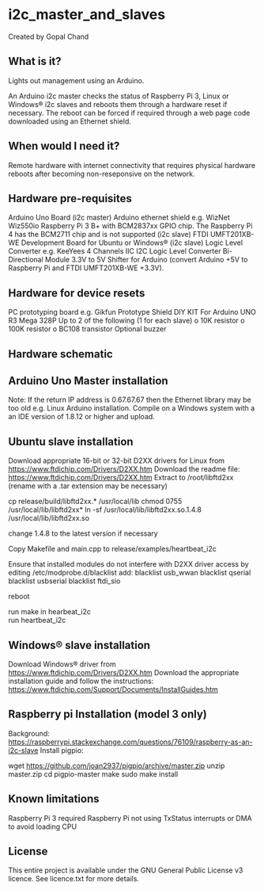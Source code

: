 # i2c_master_and_slaves
Created by Gopal Chand

## What is it?
Lights out management using an Arduino. 

An Arduino i2c master checks the status of Raspberry Pi 3, Linux or Windows® i2c slaves and reboots them through a hardware reset if necessary. The reboot can be forced if required through a web page code downloaded using an Ethernet shield.

## When would I need it?
Remote hardware with internet connectivity that requires physical hardware reboots after becoming non-reseponsive on the network.

## Hardware pre-requisites
Arduino Uno Board (i2c master)
Arduino ethernet shield e.g. WizNet Wiz550io
Raspberry Pi 3 B+ with BCM2837xx GPIO chip. The Raspberry Pi 4 has the BCM2711 chip and is not supported (i2c slave)
FTDI UMFT201XB-WE Development Board for Ubuntu or Windows® (i2c slave)
Logic Level Converter e.g. KeeYees 4 Channels IIC I2C Logic Level Converter Bi-Directional Module 3.3V to 5V Shifter for Arduino (convert Arduino +5V to Raspberry Pi and FTDI UMFT201XB-WE +3.3V).

## Hardware for device resets
PC prototyping board e.g. Gikfun Prototype Shield DIY KIT For Arduino UNO R3 Mega 328P
Up to 2 of the following (1 for each slave)
  o 10K resistor
  o 100K resistor
  o BC108 transistor
Optional buzzer

## Hardware schematic

## Arduino Uno Master installation
Note: If the return IP address is 0.67.67.67 then the Ethernet library may be too old e.g. Linux Arduino installation. Compile on a Windows system with a an IDE version of 1.8.12 or higher and upload.

## Ubuntu slave installation
Download appropriate 16-bit or 32-bit D2XX drivers for Linux from https://www.ftdichip.com/Drivers/D2XX.htm
Download the readme file: https://www.ftdichip.com/Drivers/D2XX.htm
Extract to /root/libftd2xx (rename with a .tar extension may be necessary)

cp release/build/libftd2xx.* /usr/local/lib
chmod 0755 /usr/local/lib/libftd2xx*
ln -sf /usr/local/lib/libftd2xx.so.1.4.8 /usr/local/lib/libftd2xx.so

change 1.4.8 to the latest version if necessary

Copy Makefile and main.cpp to release/examples/heartbeat_i2c

Ensure that installed modules do not interfere with D2XX driver access by editing /etc/modprobe.d/blacklist
add:
blacklist usb_wwan
blacklist qserial
blacklist usbserial
blacklist ftdi_sio

reboot

run make in hearbeat_i2c  
run heartbeat_i2c

## Windows® slave installation
Download Windows® driver from https://www.ftdichip.com/Drivers/D2XX.htm
Download the appropriate installation guide and follow the instructions: https://www.ftdichip.com/Support/Documents/InstallGuides.htm

## Raspberry pi Installation (model 3 only)
Background: https://raspberrypi.stackexchange.com/questions/76109/raspberry-as-an-i2c-slave
Install pigpio:

wget https://github.com/joan2937/pigpio/archive/master.zip
unzip master.zip
cd pigpio-master
make
sudo make install

## Known limitations
Raspberry Pi 3 required
Raspberry Pi not using TxStatus interrupts or DMA to avoid loading CPU

## License
This entire project is available under the GNU General Public License v3 licence. See licence.txt for more details.
